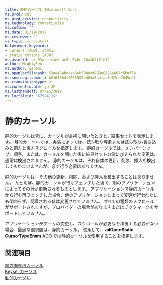 ```yaml
---
title: 静的カーソル |Microsoft Docs
ms.prod: sql
ms.prod_service: connectivity
ms.technology: connectivity
ms.custom: ''
ms.date: 01/19/2017
ms.reviewer: ''
ms.topic: conceptual
helpviewer_keywords:
- cursors [ADO], static
- static cursors [ADO]
ms.assetid: cce93ace-c4ed-4c6c-940c-28a50ff2fd12
author: MightyPen
ms.author: genemi
ms.openlocfilehash: 520c484bdaaa6eb59488900208993a607c5b0f7b
ms.sourcegitcommit: b2464064c0566590e486a3aafae6d67ce2645cef
ms.translationtype: MT
ms.contentlocale: ja-JP
ms.lasthandoff: 07/15/2019
ms.locfileid: "67924115"
---
```

# <a name="static-cursors"></a>静的カーソル
静的カーソルは常に、カーソルが最初に開いたときと、結果セットを表示します。 静的カーソルでは、実装によっては、読み取り専用または読み取り/書き込みと前方と後方スクロールを指定します。 静的カーソルでは、メンバーシップ、順序、または、カーソルを開いた後に結果セットの値に加えられた変更は、通常は検出されません。 静的カーソルは、それ自体の更新、削除、挿入を検出してもかまいませんが、必ず行う必要はありません。  
  
 静的カーソルは、その他の更新、削除、および挿入を検出することはありません。 たとえば、静的カーソルが行をフェッチした後で、別のアプリケーションによってその行が更新されるものとします。 アプリケーションで静的カーソルから行を再フェッチした場合、他のアプリケーションによって変更が行われたにも関わらず、認識される値は変更されていません。 すべての種類のスクロールがサポートされますが、プロバイダーの場合がありますまたはブックマークをサポートしていません。  
  
 アプリケーションがデータの変更し、スクロールが必要なを検出する必要がない場合、最適な選択肢は、静的カーソル。 使用して、 **adOpenStatic CursorTypeEnum** ADO では静的カーソルを使用することを指定します。  
  
## <a name="see-also"></a>関連項目  
 [順方向専用カーソル](../../../ado/guide/data/forward-only-cursors.md)   
 [Keyset カーソル](../../../ado/guide/data/keyset-cursors.md)   
 [動的カーソル](../../../ado/guide/data/dynamic-cursors.md)
